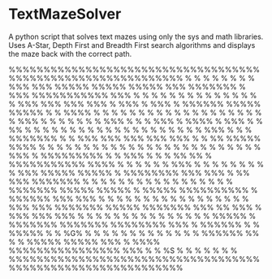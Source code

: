 # TextMazeSolver
A python script that solves text mazes using only the sys and math libraries. 
Uses A-Star, Depth First and Breadth First search algorithms and displays the maze back with the correct path.


%%%%%%%%%%%%%%%%%%%%%%%%%%%%%%%%%%%%%%%%%%%%%%%%%%%%%%%%%%%%%
%     %       %             %         %     %           %   %
%%% %%% %%%%%   %%%%% %%%%% %%% %%%%%%% % %%% %%%%%%%%%%% %%%
%   %   %     %   % %   % %   %         %          % % %    %
% %%% %%% %%% %%% % %%% % %%% % %%%%%% %%%%% %%%%% % % %%%% %
% %   % %   % %   %   % % % % %     %        %   % % %      %
%   %%% % % % % % % % %%% % % % %%% % %%%% % %%% % % %% % % %
% %   %   % %   %   % %   % %     % % %  % %     % %  %%% % %
% %%%%%%% % % %%% %%% %%%   %%% %%% % % %% %%%%% %%%% % % % %
%   %   % %       % % %   % % %  %  % %  %    %     %   % % %
% % %%% % %%%%%%%%% % % %%% % %  % %% %% % %%%%%%%%%%% %%%% %
% %   % %   %       %%% %     %  %    %  %      %           %
% % %%% %%%%% %%%%%   % %%%%%%%% %%% %%% % %% %%% %%%%%%% % %
% %   %       %     %   %        %     % %  %   %     %   % %
% %%%%%%% %%%%% %%%%% % %%%%% %%%%%%%%%% % %%%%%% %%% %%% % %
% % %     %     %   % %             %    %    %   %     % % %
%   %%% %%% %%%%%%% %%%%% %%%%%%% %%% %% %%%  % %%% %%% %%% %
% %   %   %       % %     %            %   %    %     %   % %
% %%%%% % %%%%%%% %%%%%%% %%%%%%%% %%% % %%%%%% % % %%%%% % %
%G%     %   %     %       %   %    %   %        % % %   % % %
%%%%%% %% % % %%%%% %%%%% %%% % %%%% %%%%%%%%%%%%%%%% %%% % %
%S        % %           %     %           %           %     %
%%%%%%%%%%%%%%%%%%%%%%%%%%%%%%%%%%%%%%%%%%%%%%%%%%%%%%%%%%%%%


